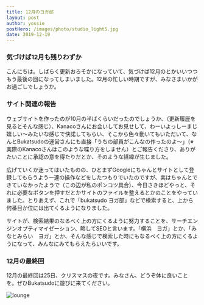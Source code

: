 ```yaml
---
title: 12月のヨガ部
layout: post
author: yossie
postHero: /images/photo/studio_light5.jpg
date: 2019-12-19
---
```


### 気づけば12月も残りわずか
こんにちは。しばらく更新おろそかになっていて、気づけば12月のとかいいつつもう最後の回になってしまいました。12月の忙しい時期ですが、みなさまいかがお過ごしでしょうか。

### サイト関連の報告

ウェブサイトを作ったのが10月の半ばくらいだったのでしょうか、（更新履歴を見るとそんな感じ）、Kanacoさんにお会いしてお見せして、わーいよっしーまじ嬉しい〜みたいな感じで快諾してもらい、そこから色々動いてもいただいて、なんとBukatsudoの運営さんにも直接「うちの部員がこんなの作ったのよ〜」（※実際のKanacoさんはこのような喋り方をしません）とご報告くださり、ありがたいことに承認の意を得たりだとか、そのような経緯が生じました。

広げていくか迷ってはいたものの、ひとまずGoogleにちゃんとサイトとして登録してもらうよう一連の操作などをしたつもりでいたのですが、実はちゃんとできていなかったようで（この辺が私のポンコツ具合）、今日さきほどやっと、それに必要なボタンを押すだとかサイトのファイルを整えるとかのことをやっていました。とりあえず、これで「bukatsudo ヨガ部」などで検索すると、上から何番目か位には出てくるようになりました。

サイトが、検索結果のなるべく上の方にくるように努力することを、サーチエンジンオプティマイゼーション、略してSEOと言います。「横浜　ヨガ」とか、「みなとみらい　ヨガ」とか、そんな感じで検索した時にもなるべく上の方にくるようになって、みんなにみてもらえたらいいです。

### 12月の最終回

12月の最終回は25日、クリスマスの夜です。みなさん、どうぞ体に良いことを。ぜひBukatsudoに遊びに来てください。

![lounge](/bukatsudoyoga/images/photo/coffee_before_studio.jpg#rectangle)
